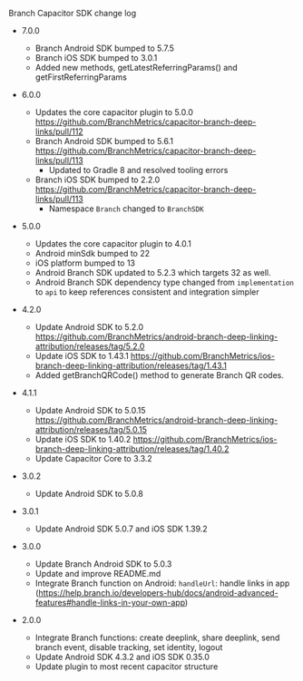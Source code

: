 Branch Capacitor SDK change log

- 7.0.0

  - Branch Android SDK bumped to 5.7.5
  - Branch iOS SDK bumped to 3.0.1
  - Added new methods, getLatestReferringParams() and getFirstReferringParams

- 6.0.0

  - Updates the core capacitor plugin to 5.0.0 https://github.com/BranchMetrics/capacitor-branch-deep-links/pull/112
  - Branch Android SDK bumped to 5.6.1 https://github.com/BranchMetrics/capacitor-branch-deep-links/pull/113
    - Updated to Gradle 8 and resolved tooling errors
  - Branch iOS SDK bumped to 2.2.0 https://github.com/BranchMetrics/capacitor-branch-deep-links/pull/113
    - Namespace `Branch` changed to `BranchSDK`

- 5.0.0

  - Updates the core capacitor plugin to 4.0.1
  - Android minSdk bumped to 22
  - iOS platform bumped to 13
  - Android Branch SDK updated to 5.2.3 which targets 32 as well.
  - Android Branch SDK dependency type changed from `implementation` to `api` to keep references consistent and integration simpler

- 4.2.0

  - Update Android SDK to 5.2.0 https://github.com/BranchMetrics/android-branch-deep-linking-attribution/releases/tag/5.2.0
  - Update iOS SDK to 1.43.1 https://github.com/BranchMetrics/ios-branch-deep-linking-attribution/releases/tag/1.43.1
  - Added getBranchQRCode() method to generate Branch QR codes.

- 4.1.1

  - Update Android SDK to 5.0.15 https://github.com/BranchMetrics/android-branch-deep-linking-attribution/releases/tag/5.0.15
  - Update iOS SDK to 1.40.2 https://github.com/BranchMetrics/ios-branch-deep-linking-attribution/releases/tag/1.40.2
  - Update Capacitor Core to 3.3.2

- 3.0.2

  - Update Android SDK to 5.0.8

- 3.0.1

  - Update Android SDK 5.0.7 and iOS SDK 1.39.2

- 3.0.0

  - Update Branch Android SDK to 5.0.3
  - Update and improve README.md
  - Integrate Branch function on Android: `handleUrl`: handle links in app (https://help.branch.io/developers-hub/docs/android-advanced-features#handle-links-in-your-own-app)

- 2.0.0
  - Integrate Branch functions: create deeplink, share deeplink, send branch event, disable tracking, set identity, logout
  - Update Android SDK 4.3.2 and iOS SDK 0.35.0
  - Update plugin to most recent capacitor structure
